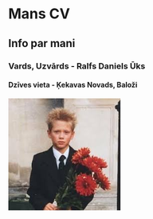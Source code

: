 #  **Mans CV**
## Info par mani
###  Vards, Uzvārds - Ralfs Daniels Ūks
#### Dzīves vieta - Ķekavas Novads, Baloži

![alt text](username.jpg)

